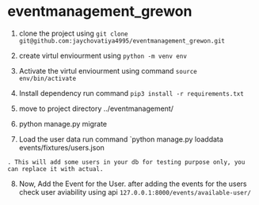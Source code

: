 # eventmanagement_grewon

<!-- Please follow the below steps to set-up the project -->
1. clone the project using `git clone git@github.com:jaychovatiya4995/eventmanagement_grewon.git`

2. create virtul enviourment using `python -m venv env`

3. Activate the virtul enviourment using command `source env/bin/activate`

4. Install dependency run command `pip3 install -r requirements.txt`

5. move to project directory ../eventmanagement/

<!-- Set up the database schema Run Below Command -->
6. python manage.py migrate

7. Load the user data run command `python manage.py loaddata events/fixtures/users.json

`. This will add some users in your db for testing purpose only, you can replace it with actual.`

8. Now, Add the Event for the User. after adding the events for the users check user aviability using api `127.0.0.1:8000/events/available-user/`
